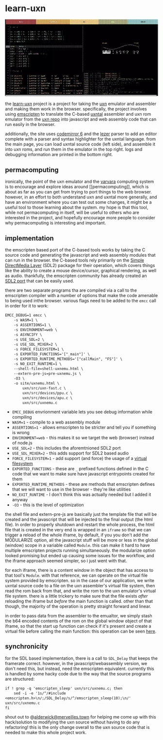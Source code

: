 # learn-uxn

<img src="resources/img/dithered_learn-uxn.png"><img>

the [learn-uxn](https://metasyn.github.io/learn-uxn) project is a project for taking the
[uxn](https://wiki.xxiivv.com/site/uxn.html) emulator and assembler and making
them work in the browser. specifically, the project involves using
[emscripten](https://emscripten.org) to translate the C-based
[uxntal](https://wiki.xxiivv.com/site/uxntal.html) assembler
and uxn rom emulator from the [uxn repo](https://git.sr.ht/~rabbits/uxn/) into
javascript and web assembly code that can run easily in the browser.

additionally, the site uses [codemirror 6](https://codemirror.net/6/) and the
[lezer](https://lezer.codemirror.net/) parser to add an editor complete with a
parser and syntax highlighter for the uxntal language. from the main page, you
can load uxntal source code (left side), and assemble it into uxn roms, and run
them in the emulator in the top right. logs and debugging information are
printed in the bottom right.

## permacomputing

ironically, the point of the uxn emulator and the
[varvara](https://wiki.xxiivv.com/site/varvara.html) computing system is to
encourage and explore ideas around [[permacomputing]], which is about as far as
you can get from trying to port things to the web browser. however, in an
effort to both understand uxn and uxntal more generally, and have an
environment where you can test out some changes, it might be a useful tool to
those learning about the system. my hope is that this tool, while not
permacomputing in itself, will be useful to others who are interested in the
project, and hopefully encourage more people to consider why permacomputing is
interesting and important.

## implementation

the emscripten based port of the C-based tools works by taking the C source
code and generating the javascript and web assembly modules that can run in the
browser. the C-based tools rely primarily on the
[Simple DirectMedia Layer](https://www.libsdl.org/) (SDL2) package for their
operation, which covers things like the ability to create a mouse
device/cursor, graphical rendering, as well as audio. thankfully, the
emscripten community has already created an
[SDL2 port](https://github.com/emscripten-ports/SDL2) that can be easily used.

there are two separate programs tha are compiled via a call to the emscripten compiler
with a number of options that make the code amenable to being used inthe browser. various
flags need to be added to the `emcc` call in order for it to work:

```
EMCC_DEBUG=1 emcc \
    -s WASM=1 \
    -s ASSERTIONS=1 \
    -s ENVIRONMENT=web \
    -s ASYNCIFY \
    -s USE_SDL=2 \
    -s USE_SDL_MIXER=2 \
    -s FORCE_FILESYSTEM=1 \
    -s EXPORTED_FUNCTIONS='["_main"]' \
    -s EXPORTED_RUNTIME_METHODS='["callMain", "FS"]' \
    -s NO_EXIT_RUNTIME=1 \
    --shell-file=shell-uxnemu.html \
    --extern-pre-js=pre-uxnemu.js \
    -O3 \
    -o site/uxnemu.html \
        uxn/src/uxn-fast.c \
        uxn/src/devices/ppu.c \
        uxn/src/devices/apu.c \
        uxn/src/uxnemu.c
```

- `EMCC_DEBUG` envrionment variable lets you see debug information while compiling
- `WASM=1` - compile to a web assembly module
- `ASSERTIONS=1` - allows emscripten to be stricter and tell you if something is wrong
- `ENVIRONMENT=web` - this makes it so we target the web (browser) instead of node.js
- `USE_SDL=2` - this includes the aforemtnioned SDL2 port
- `USE_SDL_MIXER=2` - this adds support for SDL2 based audio
- `FORCE_FILESYSTEM=1` - add support (and force) the usage of a [virtual filesystem](https://emscripten.org/docs/api_reference/Filesystem-API.html#filesystem-api)
- `EXPORTED_FUNCTIONS` - these are `_` prefixed functions defined in the C code that we want to make sure have javascript entrypoints created for them
- `EXPORTED_RUNTIME_METHODS` - these are methods that emscripten defines that we will want to use in the browser - they're like utilities
- `NO_EXIT_RUNTIME` - I don't think this was actually needed but I added it anyway
- `-O3` - this is the level of optimization

the shell file and extern-pre-js are basically just the template file that will
be created and the javascript that will be injected to the final output (the
html file). In order to properly shutdown and restart the whole process, the
html file that is created in the very end is wrapped in an `iframe` so that we
can trigger a reload of the whole iframe, by default, if you you don't add the
MODULARIZE option, all the javascript stuff will be more or less in the global
(window) scope in a variable called `Module`. this can make it hard to have
multiple emscripten projects running simultaneously. the modularize option
looked promising but ended up causing some issues for the workflow, and the
iframe approach seemed simpler, so i just went with that.

for each iframe, there is a content window in the object that has access to that
tool's `Module`. with that reference, we can operate on the virtual file system
provided by emscripten. so in the case of our application, we write uxntal source
code to a file on the uxn assembler's virtual file system, then read the rom back from that,
and write the rom to the uxn emulator's virtual file system. there is a little trickery to make
sure that the file exists _after_ reloading the iframe but _before_ the main function is called.
other than that though, the majority of the operation is pretty straight forward and linear.

in order to pass data from the assembler to the emualtor, we simply stash the b64 encoded
contents of the rom on the global window object of that iframe, so that the start up function
can check if it's present and create a virtual file before calling the main function: this operation
can be seen [here](https://git.sr.ht/~metasyn/learn-uxn/tree/master/item/pre-uxnemu.js).

## synchronicity

for the SDL based implementation, there is a call to `SDL_Delay` that keeps the framerate correct. however, in the javascript/webassembly version, we don't need this, but instead, need the emscripten equivalent. currently this is handled by some hacky code due to the way that the source programs are structured:

```
if ! grep -q 'emscripten_sleep' uxn/src/uxnemu.c; then
    sed -i -e '1s/^/#include <emscripten.h>\n/;/SDL_Delay/s/^/emscripten_sleep(10);\n/' uxn/src/uxnemu.c
fi
```

shout out to @alderwick@merveilles.town for helping me come up with this hack/solution to modifying the uxn source without having to do any refactoring! this is the only change overall to the uxn source code that is needed to make this whole project work.
